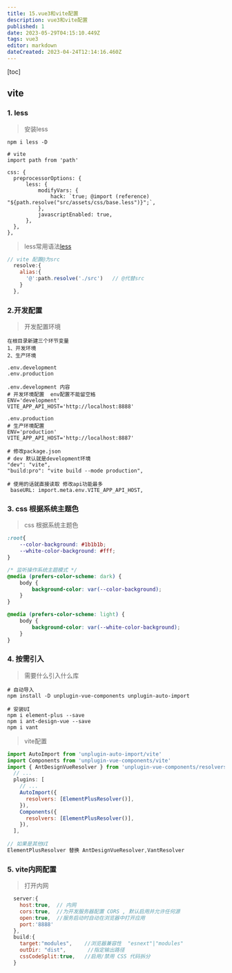 ```yaml
---
title: 15.vue3和vite配置
description: vue3和vite配置
published: 1
date: 2023-05-29T04:15:10.449Z
tags: vue3
editor: markdown
dateCreated: 2023-04-24T12:14:16.460Z
---
```


[toc]





## vite



### 1. less

> 安装less

```shell
npm i less -D 

# vite
import path from 'path'

css: {
  preprocessorOptions: {
      less: {
          modifyVars: {
              hack: `true; @import (reference) "${path.resolve("src/assets/css/base.less")}";`,
          },
          javascriptEnabled: true,
      },
  },
},
```

> less常用语法[less](https://blog.csdn.net/weixin_46032850/article/details/107271709)

```js
// vite 配置@为src
  resolve:{
    alias:{
      '@':path.resolve('./src')   // @代替src
    }
  },
```



### 2.开发配置

> 开发配置环境

```shell
在根目录新建三个环节变量
1、开发环境
2、生产环境

.env.development
.env.production

.env.development 内容
# 开发环境配置  env配置不能留空格
ENV='development'
VITE_APP_API_HOST='http://localhost:8888'

.env.production
# 生产环境配置
ENV='production'
VITE_APP_API_HOST='http://localhost:8887'

# 修改package.json
# dev 默认就是development环境
"dev": "vite", 
"build:pro": "vite build --mode production",

# 使用的话就直接读取 修改api功能最多
 baseURL: import.meta.env.VITE_APP_API_HOST,
```



### 3. css 根据系统主题色

> css 根据系统主题色

```css
:root{
    --color-background: #1b1b1b;
    --white-color-background: #fff;
}

/* 监听操作系统主题模式 */
@media (prefers-color-scheme: dark) {
    body {
        background-color: var(--color-background);
    }
}

@media (prefers-color-scheme: light) {
    body {
        background-color: var(--white-color-background);
    }
}
```



### 4. 按需引入

> 需要什么引入什么库

```shell
# 自动导入
npm install -D unplugin-vue-components unplugin-auto-import

# 安装UI
npm i element-plus --save
npm i ant-design-vue --save
npm i vant
```

> vite配置

```js
import AutoImport from 'unplugin-auto-import/vite'
import Components from 'unplugin-vue-components/vite'
import { AntDesignVueResolver } from 'unplugin-vue-components/resolvers'
  // ...
  plugins: [
    // ...
    AutoImport({
      resolvers: [ElementPlusResolver()],
    }),
    Components({
      resolvers: [ElementPlusResolver()],
    }),
  ],
      
// 如果是其他UI
ElementPlusResolver 替换 AntDesignVueResolver,VantResolver
```



### 5. vite内网配置

> 打开内网

```js
  server:{
    host:true,  // 内网
    cors:true,  //为开发服务器配置 CORS , 默认启用并允许任何源
    open:true,  //服务启动时自动在浏览器中打开应用
    port:'8888'
  },
  build:{
    target:"modules",    //浏览器兼容性  "esnext"|"modules"
    outDir: "dist",       //指定输出路径
    cssCodeSplit:true,   //启用/禁用 CSS 代码拆分
  }
```







